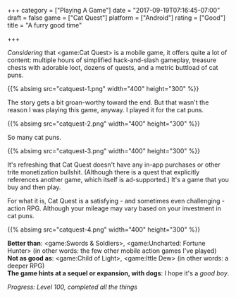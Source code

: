 +++
category = ["Playing A Game"]
date = "2017-09-19T07:16:45-07:00"
draft = false
game = ["Cat Quest"]
platform = ["Android"]
rating = ["Good"]
title = "A furry good time"

+++

<i>Considering</i> that <game:Cat Quest> is a mobile game, it offers quite a lot of content: multiple hours of simplified hack-and-slash gameplay, treasure chests with adorable loot, dozens of quests, and a metric buttload of cat puns.

{{% absimg src="catquest-1.png" width="400" height="300" %}}

The story gets a bit groan-worthy toward the end.  But that wasn't the reason I was playing this game, anyway.  I played it for the cat puns.

{{% absimg src="catquest-2.png" width="400" height="300" %}}

So many cat puns.

{{% absimg src="catquest-3.png" width="400" height="300" %}}

It's refreshing that Cat Quest doesn't have any in-app purchases or other trite monetization bullshit.  (Although there is a quest that explicitly references another game, which itself is ad-supported.)  It's a game that you buy and then play.

For what it is, Cat Quest is a satisfying - and sometimes even challenging - action RPG.  Although your mileage may vary based on your investment in cat puns.

{{% absimg src="catquest-4.png" width="400" height="300" %}}

<b>Better than</b>: <game:Swords & Soldiers>, <game:Uncharted: Fortune Hunter> (in other words: the few other mobile action games I've played)  
<b>Not as good as</b>: <game:Child of Light>, <game:Ittle Dew> (in other words: a deeper RPG)  
<b>The game hints at a sequel or expansion, with dogs</b>: I hope it's a <i>good boy</i>.

<i>Progress: Level 100, completed all the things</i>
